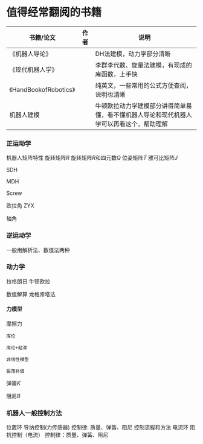 # 值得经常翻阅的书籍
|书籍/论文|作者|说明|
|-|-|-|
|《机器人导论》||DH法建模，动力学部分清晰|
|《现代机器人学》||李群李代数、旋量法建模，有现成的库函数，上手快|
|《HandBookofRobotics》||纯英文，一些常用的公式方便查阅，说明也清晰|
|机器人建模||牛顿欧拉动力学建模部分讲得简单易懂，看不懂机器人导论和现代机器人学可以再看这个，帮助理解|


### 正运动学
机器人矩阵特性
旋转矩阵$R$
旋转矩阵$R$和四元数$Q$
位姿矩阵$T$
雅可比矩阵$J$

SDH

MDH

Screw

欧拉角
ZYX

轴角




### 逆运动学
一般用解析法、数值法两种

### 动力学
拉格朗日
牛顿欧拉

数值解算
龙格库塔法

#### 力模型
摩擦力

    库伦

    库伦+粘滞

    非线性模型

    振荡补偿

弹簧$K$

阻尼$B$



### 机器人一般控制方法
位置环
    导纳控制(力传感器)
        控制律: 质量、弹簧、阻尼
        控制流程和方法
电流环
    阻抗控制（电流）
        控制律：质量、弹簧、阻尼


